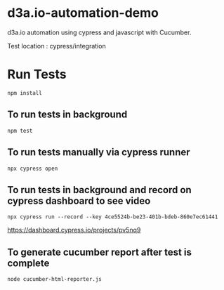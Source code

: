 # d3a.io-automation-demo
d3a.io automation using cypress and javascript with Cucumber.

Test location : cypress/integration

# Run Tests

```
npm install
``` 

## To run tests in background
```
npm test
``` 

## To run tests manually via cypress runner
```
npx cypress open
```

## To run tests in background and record on cypress dashboard to see video
```
npx cypress run --record --key 4ce5524b-be23-401b-bdeb-860e7ec61441
``` 
https://dashboard.cypress.io/projects/pv5nq9


## To generate cucumber report after test is complete
```
node cucumber-html-reporter.js
``` 




